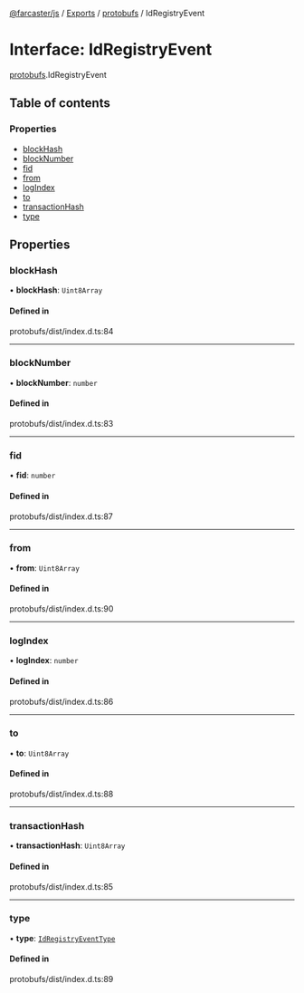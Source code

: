 [@farcaster/js](../README.md) / [Exports](../modules.md) / [protobufs](../modules/protobufs.md) / IdRegistryEvent

# Interface: IdRegistryEvent

[protobufs](../modules/protobufs.md).IdRegistryEvent

## Table of contents

### Properties

- [blockHash](protobufs.IdRegistryEvent.md#blockhash)
- [blockNumber](protobufs.IdRegistryEvent.md#blocknumber)
- [fid](protobufs.IdRegistryEvent.md#fid)
- [from](protobufs.IdRegistryEvent.md#from)
- [logIndex](protobufs.IdRegistryEvent.md#logindex)
- [to](protobufs.IdRegistryEvent.md#to)
- [transactionHash](protobufs.IdRegistryEvent.md#transactionhash)
- [type](protobufs.IdRegistryEvent.md#type)

## Properties

### blockHash

• **blockHash**: `Uint8Array`

#### Defined in

protobufs/dist/index.d.ts:84

___

### blockNumber

• **blockNumber**: `number`

#### Defined in

protobufs/dist/index.d.ts:83

___

### fid

• **fid**: `number`

#### Defined in

protobufs/dist/index.d.ts:87

___

### from

• **from**: `Uint8Array`

#### Defined in

protobufs/dist/index.d.ts:90

___

### logIndex

• **logIndex**: `number`

#### Defined in

protobufs/dist/index.d.ts:86

___

### to

• **to**: `Uint8Array`

#### Defined in

protobufs/dist/index.d.ts:88

___

### transactionHash

• **transactionHash**: `Uint8Array`

#### Defined in

protobufs/dist/index.d.ts:85

___

### type

• **type**: [`IdRegistryEventType`](../enums/protobufs.IdRegistryEventType.md)

#### Defined in

protobufs/dist/index.d.ts:89
